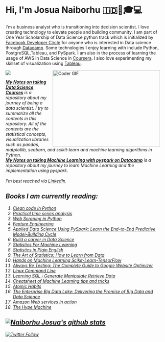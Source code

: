 # Hi, I'm Josua Naiborhu :indonesia:👋🎓💻 

I'm a business analyst who is transitioning into decision scientist. I love creating technology to elevate people and building community. I am part of One Year Scholarship of Data Science python track which is initialized by [Facebook Developer Circle](https://developers.facebook.com/developercircles/) for anyone who is interested in Data science through [Datacamp](https://www.datacamp.com/profile/josuanaiborhu94). Some technologies I enjoy learning with include Python, PostgreSQL,Tableau, and PySpark. I am also in the process of learning the usage of AWS in Data Science in [Coursera](https://www.coursera.org/specializations/aws-fundamentals). I also love experimenting my skillset of visualization using [Tableau](https://public.tableau.com/profile/naiborhujosua#!/). 


<p>
<img align="right" alt="Coder GIF" height=250 width=350 src="https://magiccopy.xyz/assets/images/hadder.gif" />

<em>

![](https://img.shields.io/badge/Scientific_Python-Volume_I-orange?style=flat)  

[**My Notes on taking Data Science Courses**](https://github.com/naiborhujosua/MyNotes-for-Data-Science-Workshop) is a repository  about my journey of being a data scientist. I try to summarize all the contents in this repository. All of the contents are the statistical concepts, visualization libraries such as pandas, matplotlib, seaborn, and scikit-learn and machine learning algorithms in Python.
<br>
[**My Notes on taking Machine Learning with pyspark on Datacamp**](https://github.com/naiborhujosua/Machine-Learning-with-pyspark) is a repository about my journey to learn Machine Learning and the implementation using pyspark.
<br><br>
I'm best reached via [LinkedIn](https://www.linkedin.com/in/josuanaiborhu/).

Books I am currently reading:
---------------------------
1. [Clean code in Python](https://www.packtpub.com/product/clean-code-in-python-second-edition/9781800560215)
2.  [Practical time series analysis](https://www.oreilly.com/library/view/practical-time-series/9781492041641/)
3. [Web Scraping in Python](https://www.amazon.com/Web-Scraping-Python-Collecting-Modern/dp/1491985577/ref=pd_lpo_14_t_0/147-4712361-4389719?_encoding=UTF8&pd_rd_i=1491985577&pd_rd_r=a78ae35b-2da9-4c05-ad3d-a8c7669120d6&pd_rd_w=NwUjn&pd_rd_wg=BauIv&pf_rd_p=7b36d496-f366-4631-94d3-61b87b52511b&pf_rd_r=7JPYJ54EK9SC1DA0SH2S&psc=1&refRID=7JPYJ54EK9SC1DA0SH2S)
4. [Feature Engineering](https://www.amazon.com/Feature-Engineering-Machine-Learning-Principles/dp/1491953241)
5. [Applied Data Science Using PySpark: Learn the End-to-End Predictive Model-Building Cycle](https://www.amazon.com/Applied-Data-Science-Using-PySpark/dp/1484264991)
6. [Build a career in Data Science](https://www.manning.com/books/build-a-career-in-data-science)
7. [Statistics For Machine Learning](https://machinelearningmastery.com/statistics_for_machine_learning/)
8. [Statistics in Plain English](https://www.amazon.com/Statistics-Course-Pack-Set-Op-dp-1138838349/dp/1138838349/ref=dp_ob_title_bk)
9. [The Art of Statistics: How to Learn from Data](https://www.amazon.com/Art-Statistics-How-Learn-Data/dp/1541618513)
10. [Hands on Machine Learning Scikit-Learn-TensorFlow](https://www.amazon.com/Hands-Machine-Learning-Scikit-Learn-TensorFlow/dp/1492032646/ref=pd_sbs_14_1/147-4712361-4389719?_encoding=UTF8&pd_rd_i=1492032646&pd_rd_r=906c9159-7e0b-414d-9c72-f1d0466f8f34&pd_rd_w=Xn0sn&pd_rd_wg=bzf5R&pf_rd_p=b65ee94e-1282-43fc-a8b1-8bf931f6dfab&pf_rd_r=7MTE4J8VA4RKH0G1E7K3&psc=1&refRID=7MTE4J8VA4RKH0G1E7K3)
11. [Always Be Testing: The Complete Guide to Google Website Optimizer](https://www.amazon.com/Always-Be-Testing-Complete-Optimizer/dp/0470290633)
12. [Linux Command Line](https://www.amazon.com/Linux-Command-Line-2nd-Introduction-ebook/dp/B07J43H42Z) 
13. [Learning SQL : Generate Manipulate Retrieve Data](https://www.amazon.com/Learning-SQL-Generate-Manipulate-Retrieve/dp/1492057614)  
14. [Cheatsheet of Machine Learning tips and tricks](https://stanford.edu/~shervine/teaching/cs-229/cheatsheet-machine-learning-tips-and-tricks)  
15. [Atomic Habits](https://www.audible.com/pd/Atomic-Habits-Audiobook/1524779261?source_code=GO1DH13310082090OZ&ds_rl=1262685&ds_rl=1263561&ds_rl=1260658&gclid=CjwKCAiAjeSABhAPEiwAqfxURQKrJt-ByDM9dSd-lBIECQQT13e8NPZWFOUfTmdH33YC0Wz_KNkP9BoCj1EQAvD_BwE&gclsrc=aw.ds)  
16. [The Enterprise Big Data Lake: Delivering the Promise of Big Data and Data Science](https://www.amazon.com/Enterprise-Big-Data-Lake-Delivering/dp/1491931558/ref=sr_1_7?crid=18BW7L91RRQH8&dchild=1&keywords=aws+data+science&qid=1612200849&sprefix=aws+data+sci%2Caps%2C461&sr=8-7)
17. [Amazon Web services in action](https://www.manning.com/books/amazon-web-services-in-action) 
18. [The Hype Machine](https://www.amazon.com/Hype-Machine-Disrupts-Elections-Health/dp/0525574514) 




[![Naiborhu Josua's github stats](https://github-readme-stats.vercel.app/api?username=naiborhujosua&count_private=true&show_icons=true&theme=radical&hide_rank=false)](https://github.com/anuraghazra/github-readme-stats
)
---
[![Twitter Follow](https://img.shields.io/twitter/follow/naiborhu_josua?label=Follow&style=social)](https://twitter.com/naiborhu_josua)

